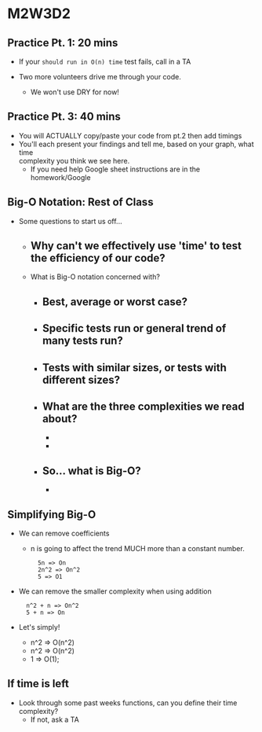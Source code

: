 # M2W3D2
## Practice Pt. 1: 20 mins

- If your `should run in O(n) time` test fails, call in a TA

- Two more volunteers drive me through your code.
  - We won't use DRY for now!

## Practice Pt. 3: 40 mins

- You will ACTUALLY copy/paste your code from pt.2 then add timings
- You'll each present your findings and tell me, based on your graph, what time\
  complexity you think we see here.
  - If you need help Google sheet instructions are in the homework/Google

## Big-O Notation: Rest of Class

- Some questions to start us off...
  - Why can't we effectively use 'time' to test the efficiency of our code?
    - 
  - What is Big-O notation concerned with?
    - Best, average or worst case?
      - 
    - Specific tests run or general trend of many tests run?
      - 
    - Tests with similar sizes, or tests with different sizes?
      - 
    - What are the three complexities we read about?
      - 
      - 
      - 
    - So... what is Big-O?
      - 
      - 

## Simplifying Big-O

- We can remove coefficients
  - n is going to affect the trend MUCH more than a constant number.

    ```text
      5n => On
      2n^2 => On^2
      5 => O1
    ```

- We can remove the smaller complexity when using addition

  ```text
    n^2 + n => On^2
    5 + n => On
  ```

- Let's simply!

  - n^2 => O(n^2)
  - n^2  => O(n^2)
  - 1 => O(1);

## If time is left

- Look through some past weeks functions, can you define their time complexity?
  - If not, ask a TA


